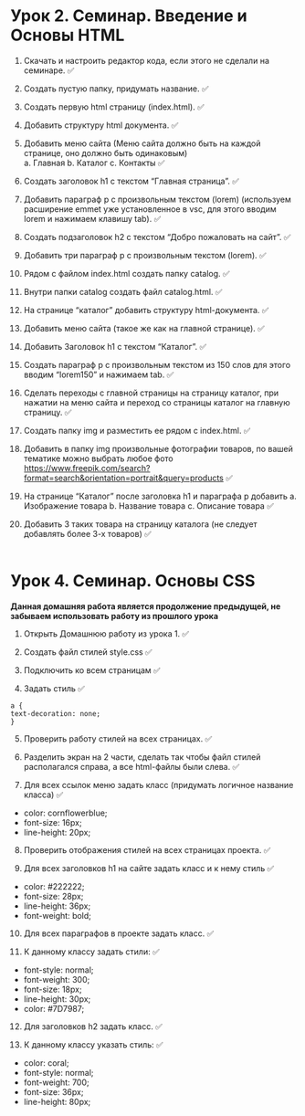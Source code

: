 # Урок 2. Семинар. Введение и Основы HTML

1. Скачать и настроить редактор кода, если этого не сделали на семинаре. ✅
2. Создать пустую папку, придумать название. ✅
3. Создать первую html страницу (index.html). ✅
4. Добавить структуру html документа. ✅
5. Добавить меню сайта (Меню сайта должно быть на каждой странице, оно должно быть одинаковым)<br>a. Главная b. Каталог c. Контакты ✅

6. Создать заголовок h1 с текстом “Главная страница”. ✅
7. Добавить параграф p с произвольным текстом (lorem) (используем расширение emmet уже установленное в vsc, для этого вводим lorem и нажимаем клавишу tab). ✅
8. Создать подзаголовок h2 с текстом “Добро пожаловать на сайт”. ✅
9. Добавить три параграф p с произвольным текстом (lorem). ✅
10. Рядом с файлом index.html создать папку catalog. ✅
11. Внутри папки catalog создать файл catalog.html. ✅
12. На странице “каталог” добавить структуру html-документа. ✅
13. Добавить меню сайта (такое же как на главной странице). ✅
14. Добавить Заголовок h1 с текстом “Каталог”. ✅
15. Создать параграф p с произвольным текстом из 150 слов для этого вводим “lorem150” и нажимаем tab. ✅
16. Сделать переходы с главной страницы на страницу каталог, при нажатии на меню сайта и переход со страницы каталог на главную страницу. ✅
17. Создать папку img и разместить ее рядом с index.html. ✅
18. Добавить в папку img произвольные фотографии товаров, по вашей тематике можно выбрать любое фото https://www.freepik.com/search?format=search&orientation=portrait&query=products ✅
19. На странице “Каталог” после заголовка h1 и параграфа p добавить a. Изображение товара b. Название товара c. Описание товара ✅
20. Добавить 3 таких товара на страницу каталога (не следует добавлять более 3-х товаров) ✅
<br><br>
# Урок 4. Семинар. Основы CSS

**Данная домашняя работа является продолжение предыдущей, не забываем использовать работу из прошлого урока**

1. Открыть Домашнюю работу из урока 1. ✅

2. Создать файл стилей style.css ✅

3. Подключить ко всем страницам ✅

4. Задать стиль ✅

```
a {
text-decoration: none;
}
```
5. Проверить работу стилей на всех страницах. ✅

6. Разделить экран на 2 части, сделать так чтобы файл стилей располагался справа, а все html-файлы были слева. ✅

7. Для всех ссылок меню задать класс (придумать логичное название класса) ✅
* color: cornflowerblue;
* font-size: 16px;
* line-height: 20px;

8. Проверить отображения стилей на всех страницах проекта. ✅

9. Для всех заголовков h1 на сайте задать класс и к нему стиль ✅
* color: #222222;
* font-size: 28px;
* line-height: 36px;
* font-weight: bold;

10. Для всех параграфов в проекте задать класс. ✅

11. К данному классу задать стили: ✅
* font-style: normal;
* font-weight: 300;
* font-size: 18px;
* line-height: 30px;
* color: #7D7987;

12. Для заголовков h2 задать класс. ✅

13. К данному классу указать стиль: ✅
* color: coral;
* font-style: normal;
* font-weight: 700;
* font-size: 36px;
* line-height: 80px;